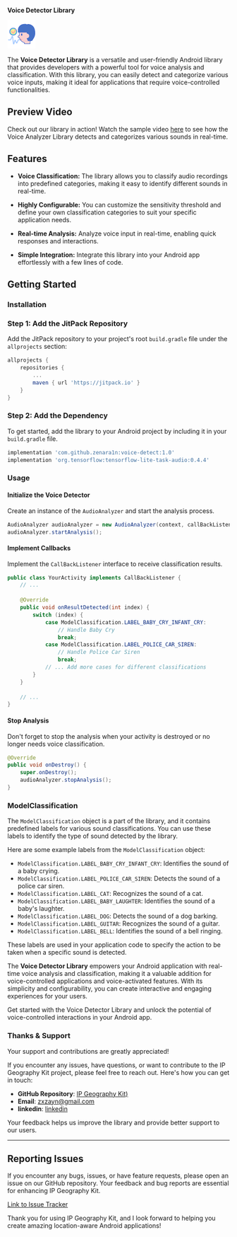 **Voice Detector Library**

![Voice Detector Library](icon.png)

The **Voice Detector Library** is a versatile and user-friendly Android library that provides developers with a powerful tool for voice analysis and classification. With this library, you can easily detect and categorize various voice inputs, making it ideal for applications that require voice-controlled functionalities.

## Preview Video

Check out our library in action! Watch the sample video [here](sample/1697246352631477.mp4) to see how the Voice Analyzer Library detects and categorizes various sounds in real-time.

## Features

- **Voice Classification:** The library allows you to classify audio recordings into predefined categories, making it easy to identify different sounds in real-time.

- **Highly Configurable:** You can customize the sensitivity threshold and define your own classification categories to suit your specific application needs.

- **Real-time Analysis:** Analyze voice input in real-time, enabling quick responses and interactions.

- **Simple Integration:** Integrate this library into your Android app effortlessly with a few lines of code.

## Getting Started

### Installation

### Step 1: Add the JitPack Repository

Add the JitPack repository to your project's root `build.gradle` file under the `allprojects` section:

```gradle
allprojects {
    repositories {
        ...
        maven { url 'https://jitpack.io' }
    }
}
```

### Step 2: Add the Dependency

To get started, add the library to your Android project by including it in your `build.gradle` file.

```gradle
implementation 'com.github.zenara1n:voice-detect:1.0'
implementation 'org.tensorflow:tensorflow-lite-task-audio:0.4.4'

```

### Usage

#### Initialize the Voice Detector

Create an instance of the `AudioAnalyzer` and start the analysis process.

```java
AudioAnalyzer audioAnalyzer = new AudioAnalyzer(context, callBackListener);
audioAnalyzer.startAnalysis();
```

#### Implement Callbacks

Implement the `CallBackListener` interface to receive classification results.

```java
public class YourActivity implements CallBackListener {
    // ...

    @Override
    public void onResultDetected(int index) {
        switch (index) {
            case ModelClassification.LABEL_BABY_CRY_INFANT_CRY:
                // Handle Baby Cry
                break;
            case ModelClassification.LABEL_POLICE_CAR_SIREN:
                // Handle Police Car Siren
                break;
            // ... Add more cases for different classifications
        }
    }

    // ...
}
```

#### Stop Analysis

Don't forget to stop the analysis when your activity is destroyed or no longer needs voice classification.

```java
@Override
public void onDestroy() {
    super.onDestroy();
    audioAnalyzer.stopAnalysis();
}
```

### ModelClassification

The `ModelClassification` object is a part of the library, and it contains predefined labels for various sound classifications. You can use these labels to identify the type of sound detected by the library.

Here are some example labels from the `ModelClassification` object:

- `ModelClassification.LABEL_BABY_CRY_INFANT_CRY`: Identifies the sound of a baby crying.
- `ModelClassification.LABEL_POLICE_CAR_SIREN`: Detects the sound of a police car siren.
- `ModelClassification.LABEL_CAT`: Recognizes the sound of a cat.
- `ModelClassification.LABEL_BABY_LAUGHTER`: Identifies the sound of a baby's laughter.
- `ModelClassification.LABEL_DOG`: Detects the sound of a dog barking.
- `ModelClassification.LABEL_GUITAR`: Recognizes the sound of a guitar.
- `ModelClassification.LABEL_BELL`: Identifies the sound of a bell ringing.

These labels are used in your application code to specify the action to be taken when a specific sound is detected.

The **Voice Detector Library** empowers your Android application with real-time voice analysis and classification, making it a valuable addition for voice-controlled applications and voice-activated features. With its simplicity and configurability, you can create interactive and engaging experiences for your users.

Get started with the Voice Detector Library and unlock the potential of voice-controlled interactions in your Android app.

### Thanks & Support

Your support and contributions are greatly appreciated!

If you encounter any issues, have questions, or want to contribute to the IP Geography Kit project, please feel free to reach out. Here's how you can get in touch:

- **GitHub Repository**: [IP Geography Kit)](https://github.com/zenara1n/voice-detect)
- **Email**: zxzayn@gmail.com
- **linkedin**: [linkedin](https://www.linkedin.com/in/zaynal/)

Your feedback helps us improve the library and provide better support to our users.

---

## Reporting Issues

If you encounter any bugs, issues, or have feature requests, please open an issue on our GitHub repository. Your feedback and bug reports are essential for enhancing IP Geography Kit.

[Link to Issue Tracker](https://github.com/zenara1n/voice-detect/issues)

Thank you for using IP Geography Kit, and I look forward to helping you create amazing location-aware Android applications!
